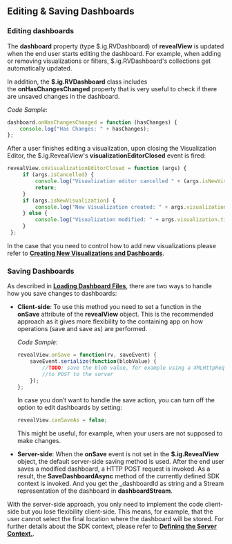 ## Editing & Saving Dashboards


### Editing dashboards

The **dashboard** property (type $.ig.RVDashboard) of __revealView__ is updated when the end user starts editing the dashboard. For example, when adding or removing visualizations or filters, $.ig.RVDashboard's collections get automatically updated.

In addition, the __$.ig.RVDashboard__ class includes the **onHasChangesChanged** property that is very useful to check if there are unsaved changes in the dashboard.

*Code Sample*:

``` js
dashboard.onHasChangesChanged = function (hasChanges) {
    console.log("Has Changes: " + hasChanges);
};
```

After a user finishes editing a visualization, upon closing the Visualization Editor, the $.ig.RevealView's __visualizationEditorClosed__ event is fired:

``` js
revealView.onVisualizationEditorClosed = function (args) {
     if (args.isCancelled) {
         console.log("Visualization editor cancelled " + (args.isNewVisualization ? "creating a new visualization " : "editing " + args.visualization.title));
         return;
     }
     if (args.isNewVisualization) {
         console.log("New Visualization created: " + args.visualization.title);
     } else {
         console.log("Visualization modified: " + args.visualization.title);
     }
 };
```

In the case that you need to control how to add new visualizations please refer to [**Creating New Visualizations and Dashboards**](~/en/developer/desktop-sdk/using-the-desktop-sdk/creating-visualizations-dashboards.md).

### Saving Dashboards

As described in [**Loading Dashboard Files**](~/en/developer/web-sdk/using-the-server-sdk/loading-dashboards.md), there are two ways to handle how you save changes to dashboards:
  - **Client-side**: To use this method you need to set a function in the __onSave__
  attribute of the __revealView__ object. This is the recommended approach as it gives more flexibility to the containing app on how operations (save and save as) are performed.

    *Code Sample*:

    ``` js
    revealView.onSave = function(rv, saveEvent) {
        saveEvent.serialize(function(blobValue) {
            //TODO: save the blob value, for example using a XMLHttpRequest object
            //to POST to the server
        });
    };
    ```

    In case you don’t want to handle the save action, you can turn off the option to edit dashboards by setting:

    ``` js
    revealView.canSaveAs = false;
    ```

    This might be useful, for example, when your users are not supposed to make changes.

  - **Server-side**: When the __onSave__ event is not set in the __$.ig.RevealView__ object, the default server-side saving method is used. After the end user saves a modified dashboard, a HTTP POST request is invoked. As a result, the __SaveDashboardAsync__ method of the currently defined SDK context is invoked. And you get the \_dashboardId as string and a Stream representation of the dashboard in **dashboardStream**.

  With the server-side approach, you only need to implement the code
  client-side but you lose flexibility client-side. This means, for
  example, that the user cannot select the final location where the
  dashboard will be stored. For further details about the SDK context, please refer to
  [**Defining the Server Context.**](~/en/developer/setup-configuration/setup-configuration-web.html#defining-server-context).
